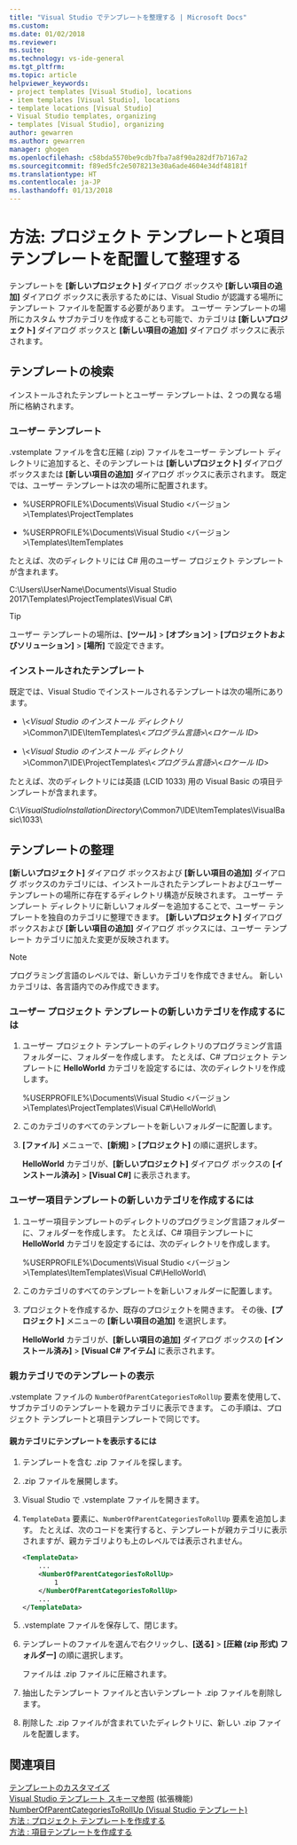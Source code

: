 ```yaml
---
title: "Visual Studio でテンプレートを整理する | Microsoft Docs"
ms.custom: 
ms.date: 01/02/2018
ms.reviewer: 
ms.suite: 
ms.technology: vs-ide-general
ms.tgt_pltfrm: 
ms.topic: article
helpviewer_keywords:
- project templates [Visual Studio], locations
- item templates [Visual Studio], locations
- template locations [Visual Studio]
- Visual Studio templates, organizing
- templates [Visual Studio], organizing
author: gewarren
ms.author: gewarren
manager: ghogen
ms.openlocfilehash: c58bda5570be9cdb7fba7a8f90a282df7b7167a2
ms.sourcegitcommit: f89ed5fc2e5078213e30a6ade4604e34df48181f
ms.translationtype: HT
ms.contentlocale: ja-JP
ms.lasthandoff: 01/13/2018
---
```

# <a name="how-to-locate-and-organize-project-and-item-templates"></a>方法: プロジェクト テンプレートと項目テンプレートを配置して整理する

テンプレートを **[新しいプロジェクト]** ダイアログ ボックスや **[新しい項目の追加]** ダイアログ ボックスに表示するためには、Visual Studio が認識する場所にテンプレート ファイルを配置する必要があります。 ユーザー テンプレートの場所にカスタム サブカテゴリを作成することも可能で、カテゴリは **[新しいプロジェクト]** ダイアログ ボックスと **[新しい項目の追加]** ダイアログ ボックスに表示されます。

## <a name="locate-templates"></a>テンプレートの検索

インストールされたテンプレートとユーザー テンプレートは、2 つの異なる場所に格納されます。

### <a name="user-templates"></a>ユーザー テンプレート

.vstemplate ファイルを含む圧縮 (.zip) ファイルをユーザー テンプレート ディレクトリに追加すると、そのテンプレートは **[新しいプロジェクト]** ダイアログ ボックスまたは **[新しい項目の追加]** ダイアログ ボックスに表示されます。 既定では、ユーザー テンプレートは次の場所に配置されます。

- %USERPROFILE%\Documents\Visual Studio \<バージョン\>\Templates\ProjectTemplates

- %USERPROFILE%\Documents\Visual Studio \<バージョン\>\Templates\ItemTemplates

たとえば、次のディレクトリには C# 用のユーザー プロジェクト テンプレートが含まれます。

   C:\Users\UserName\Documents\Visual Studio 2017\Templates\ProjectTemplates\Visual C#\

> [!TIP]
> ユーザー テンプレートの場所は、**[ツール]** > **[オプション]** > **[プロジェクトおよびソリューション]** > **[場所]** で設定できます。

### <a name="installed-templates"></a>インストールされたテンプレート

既定では、Visual Studio でインストールされるテンプレートは次の場所にあります。

- \\<*Visual Studio のインストール ディレクトリ*>\Common7\IDE\ItemTemplates\\<*プログラム言語*>\\<*ロケール ID*>

- \\<*Visual Studio のインストール ディレクトリ*>\Common7\IDE\ProjectTemplates\\<*プログラム言語*>\\<*ロケール ID*>

たとえば、次のディレクトリには英語 (LCID 1033) 用の Visual Basic の項目テンプレートが含まれます。

   C:\\*VisualStudioInstallationDirectory*\Common7\IDE\ItemTemplates\VisualBasic\1033\

## <a name="organize-templates"></a>テンプレートの整理

**[新しいプロジェクト]** ダイアログ ボックスおよび **[新しい項目の追加]** ダイアログ ボックスのカテゴリには、インストールされたテンプレートおよびユーザー テンプレートの場所に存在するディレクトリ構造が反映されます。 ユーザー テンプレート ディレクトリに新しいフォルダーを追加することで、ユーザー テンプレートを独自のカテゴリに整理できます。 **[新しいプロジェクト]** ダイアログ ボックスおよび **[新しい項目の追加]** ダイアログ ボックスには、ユーザー テンプレート カテゴリに加えた変更が反映されます。

> [!NOTE]
> プログラミング言語のレベルでは、新しいカテゴリを作成できません。 新しいカテゴリは、各言語内でのみ作成できます。

### <a name="to-create-new-user-project-template-categories"></a>ユーザー プロジェクト テンプレートの新しいカテゴリを作成するには

1. ユーザー プロジェクト テンプレートのディレクトリのプログラミング言語フォルダーに、フォルダーを作成します。 たとえば、C# プロジェクト テンプレートに **HelloWorld** カテゴリを設定するには、次のディレクトリを作成します。

    \%USERPROFILE%\Documents\Visual Studio \<バージョン\>\Templates\ProjectTemplates\Visual C#\HelloWorld\

1. このカテゴリのすべてのテンプレートを新しいフォルダーに配置します。

1. **[ファイル]** メニューで、**[新規]** > **[プロジェクト]** の順に選択します。

   **HelloWorld** カテゴリが、**[新しいプロジェクト]** ダイアログ ボックスの **[インストール済み]** > **[Visual C#]** に表示されます。

### <a name="to-create-new-user-item-template-categories"></a>ユーザー項目テンプレートの新しいカテゴリを作成するには

1. ユーザー項目テンプレートのディレクトリのプログラミング言語フォルダーに、フォルダーを作成します。 たとえば、C# 項目テンプレートに **HelloWorld** カテゴリを設定するには、次のディレクトリを作成します。

    \%USERPROFILE%\Documents\Visual Studio \<バージョン\>\Templates\ItemTemplates\Visual C#\HelloWorld\

1. このカテゴリのすべてのテンプレートを新しいフォルダーに配置します。

1. プロジェクトを作成するか、既存のプロジェクトを開きます。 その後、**[プロジェクト]** メニューの **[新しい項目の追加]** を選択します。

   **HelloWorld** カテゴリが、**[新しい項目の追加]** ダイアログ ボックスの **[インストール済み]** > **[Visual C# アイテム]** に表示されます。

### <a name="display-templates-in-parent-categories"></a>親カテゴリでのテンプレートの表示

.vstemplate ファイルの `NumberOfParentCategoriesToRollUp` 要素を使用して、サブカテゴリのテンプレートを親カテゴリに表示できます。 この手順は、プロジェクト テンプレートと項目テンプレートで同じです。

#### <a name="to-display-templates-in-parent-categories"></a>親カテゴリにテンプレートを表示するには

1. テンプレートを含む .zip ファイルを探します。

1. .zip ファイルを展開します。

1. Visual Studio で .vstemplate ファイルを開きます。

1. `TemplateData` 要素に、`NumberOfParentCategoriesToRollUp` 要素を追加します。 たとえば、次のコードを実行すると、テンプレートが親カテゴリに表示されますが、親カテゴリよりも上のレベルでは表示されません。

    ```xml
    <TemplateData>
        ...
        <NumberOfParentCategoriesToRollUp>
            1
        </NumberOfParentCategoriesToRollUp>
        ...
    </TemplateData>
    ```

1. .vstemplate ファイルを保存して、閉じます。

1. テンプレートのファイルを選んで右クリックし、**[送る]** > **[圧縮 (zip 形式) フォルダー]** の順に選択します。

   ファイルは .zip ファイルに圧縮されます。

1. 抽出したテンプレート ファイルと古いテンプレート .zip ファイルを削除します。

1. 削除した .zip ファイルが含まれていたディレクトリに、新しい .zip ファイルを配置します。

## <a name="see-also"></a>関連項目

[テンプレートのカスタマイズ](../ide/customizing-project-and-item-templates.md)  
[Visual Studio テンプレート スキーマ参照](../extensibility/visual-studio-template-schema-reference.md) (拡張機能)  
[NumberOfParentCategoriesToRollUp (Visual Studio テンプレート)](../extensibility/numberofparentcategoriestorollup-visual-studio-templates.md)  
[方法 : プロジェクト テンプレートを作成する](../ide/how-to-create-project-templates.md)  
[方法 : 項目テンプレートを作成する](../ide/how-to-create-item-templates.md)

